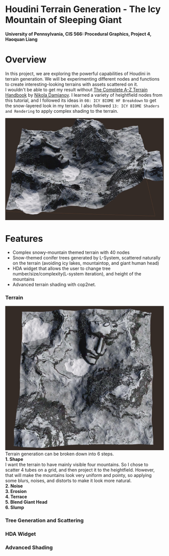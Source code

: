Houdini Terrain Generation - The Icy Mountain of Sleeping Giant
==================================
**University of Pennsylvania, CIS 566: Procedural Graphics, Project 4, Haoquan Liang**   
# Overview
In this project, we are exploring the powerful capabilities of Houdini in terrain generation. We will be experimenting different nodes and functions to create interesting-looking terrains with assets scattered on it.     
I wouldn't be able to get my result without [The Complete A-Z Terrain Handbook](https://www.sidefx.com/tutorials/the-complete-a-z-terrain-handbook/) by [Nikola Damjanov](https://www.sidefx.com/profile/damjanmx/). I learned a variety of heightfield nodes from this tutorial, and I followed its ideas in `08: ICY BIOME HF Breakdown` to get the snow-layered look in my terrain. I also followed `13: ICY BIOME Shaders and Rendering` to apply complex shading to the terrain.   

 ![overview](/img/overview.jpg)
# Features
* Complex snowy-mountain themed terrain with 40 nodes
* Snow-themed conifer trees generated by L-System, scattered naturally on the terrain (avoiding icy lakes, mountaintop, and giant human head)
* HDA widget that allows the user to change tree number/size/complexity(L-system iteration), and height of the mountains
* Advanced terrain shading with cop2net. 


### Terrain
 ![overview](/img/terrain.jpg)   
 Terrain generation can be broken down into 6 steps.   
 **1. Shape**   
 I want the terrain to have mainly visible four mountains. So I chose to scatter 4 tubes on a grid, and then project it to the heightfield. However, that will make the mountains look very uniform and pointy, so applying some blurs, noises, and distorts to make it look more natural.    
 **2. Noise**   
 **3. Erosion**   
 **4. Terrace**   
 **5. Blend Giant Head**   
 **6. Slump**

### Tree Generation and Scattering
### HDA Widget
### Advanced Shading
